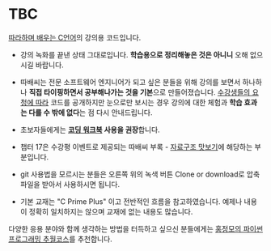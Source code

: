 # TBC
[따라하며 배우는 C언어](https://www.inflearn.com/course/following-c)의 강의용 코드입니다.

- 강의 녹화를 끝낸 상태 그대로입니다. **학습용으로 정리해놓은 것은 아니니** 오해 없으시길 바랍니다.

- 따배씨는 전문 소프트웨어 엔지니어가 되고 싶은 분들을 위해 강의를 보면서 하나하나 **직접 타이핑하면서 공부해나가는 것을 기본**으로 만들어졌습니다. [수강생들의 요청에 따라](https://cafe.naver.com/jmhonglab/1053) 코드를 공개하지만 눈으로만 보시는 경우 강의에 대한 체험과 **학습 효과는 다를 수 밖에 없다**는 점 다시 안내드립니다.

- 초보자들에게는 **[코딩 워크북](https://github.com/HongLabInc/TBC-workbook) 사용을 권장**합니다.

- 챕터 17은 수강평 이벤트로 제공되는 따배씨 부록 - [자료구조 맛보기](https://www.inflearn.com/course/following-c-supplement)에 해당하는 부분입니다.

- git 사용법을 모르시는 분들은 오른쪽 위의 녹색 버튼 Clone or download로 압축 파일을 받아서 사용하시면 됩니다.

- 기본 교재는 "C Prime Plus" 이고 전반적인 흐름을 참고하였습니다. 예제나 내용이 정확히 일치하지는 않으며 교재에 없는 내용도 많습니다.

다양한 응용 분야와 함께 생각하는 방법을 터득하고 싶으신 분들에게는 [홍정모의 파이썬 프로그래밍 추월코스](https://honglab.co.kr/courses/python)를 추천합니다.
